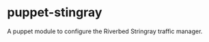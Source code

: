 puppet-stingray
===============

A puppet module to configure the Riverbed Stringray traffic manager.